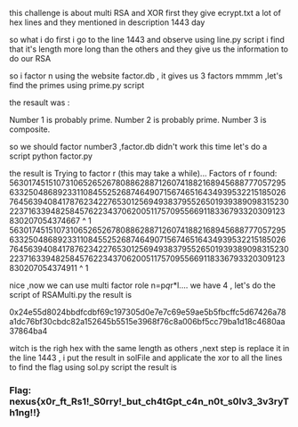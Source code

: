 this challenge is about multi RSA  and XOR 
first they give ecrypt.txt a lot of hex lines and they mentioned in description 1443 day 

so what i do first i go to the line 1443 and observe using line.py script  i find that it's length more long than the others and they give us the information to do our RSA 

so i factor n using the website factor.db ,
it gives us 3 factors mmmm ,let's find the primes using prime.py script 

the resault was :

Number 1 is probably prime.
Number 2 is probably prime.
Number 3 is composite.

so we should factor number3 ,factor.db didn't work this time let's do a script python factor.py 

 the result is 
 Trying to factor r (this may take a while)...
 Factors of r found:
5630174515107310652652678088628871260741882168945688777057295633250486892331108455252687464907156746516434939532215185026764563940841787623422765301256949383795526501939389098315230223716339482584576223437062005117570955669118336793320309123830207054374667 ^ 1
5630174515107310652652678088628871260741882168945688777057295633250486892331108455252687464907156746516434939532215185026764563940841787623422765301256949383795526501939389098315230223716339482584576223437062005117570955669118336793320309123830207054374911 ^ 1

nice ,now we can use multi factor role n=p*q*r*l....
we have 4 , let's do the script of RSAMulti.py the result is 

0x24e55d8024bbdfcdbf69c197305d0e7e7c69e59ae5b5fbcffc5d67426a78a1dc76bf30cbdc82a152645b5515e3968f76c8a006bf5cc79ba1d18c4680aa37864ba4


witch is the righ hex with the same length as others ,next step is replace it in the line 1443 , i put the result in solFile and applicate the xor to all the lines to find the flag using sol.py script the result is 

### Flag: nexus{x0r_ft_Rs1!_S0rry!_but_ch4tGpt_c4n_n0t_s0lv3_3v3ryTh1ng!!}



